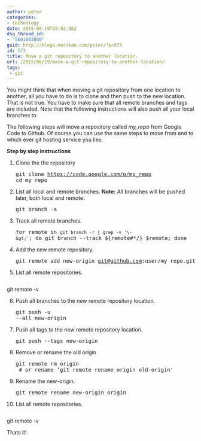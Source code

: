 ```yaml
---
author: peter
categories:
- technology
date: 2015-08-19T20:52:16Z
dsq_thread_id:
- "5601003880"
guid: http://blogs.merikan.com/peter/?p=573
id: 573
title: Move a git repository to another location.
url: /2015/08/19/move-a-git-repository-to-another-location/
tags:
 - git
---
```


<div>
  <p>
    You might think that when moving a git repository from one location to another, all you have to do is to clone and then push to the new location. That is not true. You have to make sure that all remote branches and tags are included. Note that the following instructions will also push all your local branches to.
  </p>
</div>

<div>
  <p>
    The following steps will move a repository called <em>my_repo</em> from Google Code to Github. Of course you can use the same steps to move from and to which ever git hosting service you like.
  </p>
</div>

<div>
  <strong>Step by step instructions</strong>
</div>

<div>
</div>

  1. Clone the the repository <pre class="brush: bash; title: ; notranslate" title="">git clone https://code.google.com/p/my_repo
cd my_repo
</pre>

  2. List all local and remote branches. **Note:** All branches will be pushed later, both local and remote. <pre class="brush: bash; title: ; notranslate" title="">git branch -a
</pre>

  3. Track all remote branches. <pre class="brush: bash; title: ; notranslate" title="">for remote in `git branch -r | grep -v '\-&gt;'`; do git branch --track ${remote#*/} $remote; done
</pre>

  4. Add the new remote repository. <pre class="brush: bash; title: ; notranslate" title="">git remote add new-origin git@github.com:user/my_repo.git
</pre>

  5. <div>
      <p>
        List all remote repositories.
      </p>
      
      <pre class="brush: bash; title: ; notranslate" title="">
git remote -v
</pre>
    </div>

  6. Push all branches to the new remote repository location. <pre class="brush: bash; title: ; notranslate" title="">git push -u --all new-origin
</pre>

  7. Push all tags to the new remote repository location. <pre class="brush: bash; title: ; notranslate" title="">git push --tags new-origin
</pre>

  8. Remove or rename the old origin <pre class="brush: bash; title: ; notranslate" title="">git remote rm origin  # or rename ‘git remote rename origin old-origin'
</pre>

  9. Rename the new-origin. <pre class="brush: bash; title: ; notranslate" title="">git remote rename new-origin origin
</pre>

 10. <div>
      <div>
        <p>
          List all remote repositories.
        </p>
        
        <pre class="brush: bash; title: ; notranslate" title="">
git remote -v
</pre>
      </div>
    </div>

<div>
  Thats it!
</div>
